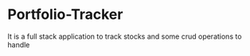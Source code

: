 # Portfolio-Tracker
It  is a full stack application to track stocks and some crud operations to handle 
